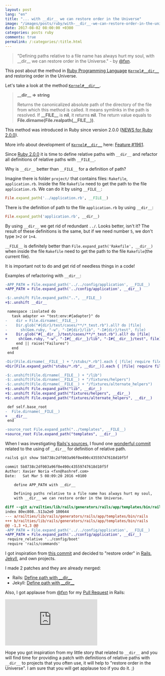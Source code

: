 ```yaml
---
layout: post
lang: "en"
title: "... with __dir__ we can restore order in the Universe"
image: "/images/posts/ruby/with-__dir__-we-can-restore-order-in-the-universe/dir.jpg"
date: 2017-08-02 08:00:00 +0300
categories: posts ruby
comments: true
permalink: /:categories/:title.html
---
```


> "Defining paths relative to a file name has always hurt my soul, with \_\_dir\_\_ we can restore order in the Universe." - by [@fxn](https://twitter.com/fxn).

This post about the method in [Ruby Programming Language](https://www.ruby-lang.org) [`Kernel#__dir__`](https://docs.ruby-lang.org/en/2.4.0/Kernel.html#method-i-__dir__) and restoring order in the Universe.

Let's take a look at the method [`Kernel#__dir__`](https://docs.ruby-lang.org/en/2.4.0/Kernel.html#method-i-__dir__).
> **\_\_dir\_\_ => string**
>
> Returns the canonicalized absolute path of the directory of the file from which this method is called. It means symlinks in the path is resolved. If **\_\_FILE\_\_** is **nil**, it returns **nil**. The return value equals to **File.dirname(File.realpath(\_\_FILE\_\_))**.

This method was introduced in Ruby since version 2.0.0 ([NEWS for Ruby 2.0.0](https://docs.ruby-lang.org/en/2.0.0/NEWS.html)).

More info about development of [`Kernel#__dir__`](https://docs.ruby-lang.org/en/2.4.0/Kernel.html#method-i-__dir__) here: [Feature #1961](https://bugs.ruby-lang.org/issues/1961).

Since [Ruby 2.0.0](https://docs.ruby-lang.org/en/2.0.0) it is time to define relative paths with `__dir__` and refactor all definitions of relative paths with `__FILE__`.

Why is `__dir__` better than `__FILE__` for a definition of path?

Imagine there is folder `project/` that contains files: `Rakefile`, `application.rb`.
Inside the file `Rakefile` need to get the path to the file `application.rb`. We can do it by using `__FILE__`:

```ruby
File.expand_path('../application.rb', __FILE__)
```

There is the definition of path to the file `application.rb` by using `__dir__`:

```ruby
File.expand_path('application.rb', __dir__)
```

By using `__dir__` we get rid of redundant `../`. Looks better, isn't it?
The result of these definitions is the same, but if we need number `5`, we don't type `3+2` or `1+4`.

`__FILE__` is definitely better than `File.expand_path('Rakefile', __dir__)` when inside the file `Rakefile` need to get the path to the file `Rakefile`(the current file).

It is important not to do and get rid of needless things in a code!

Examples of refactoring with `__dir__`:

```diff
-APP_PATH = File.expand_path('../../config/application', __FILE__)
+APP_PATH = File.expand_path('../config/application', __dir__)
```

```diff
-$:.unshift File.expand_path("..", __FILE__)
+$:.unshift __dir__
```

```diff
 namespace :isolated do
   task adapter => "test:env:#{adapter}" do
-    dir = File.dirname(__FILE__)
-    Dir.glob("#{dir}/test/cases/**/*_test.rb").all? do |file|
-      sh(Gem.ruby, "-w", "-I#{dir}/lib", "-I#{dir}/test", file)
+    Dir.glob("#{__dir__}/test/cases/**/*_test.rb").all? do |file|
+     sh(Gem.ruby, "-w", "-I#{__dir__}/lib", "-I#{__dir__}/test", file)
     end || raise("Failures")
   end
 end
```

```diff
-Dir[File.dirname(__FILE__) + "/stubs/*.rb"].each { |file| require file }
+Dir[File.expand_path("stubs/*.rb", __dir__)].each { |file| require file }
```

```diff
-$:.unshift(File.dirname(__FILE__) + "/lib")
-$:.unshift(File.dirname(__FILE__) + "/fixtures/helpers")
-$:.unshift(File.dirname(__FILE__) + "/fixtures/alternate_helpers")
+$:.unshift File.expand_path("lib", __dir__)
+$:.unshift File.expand_path("fixtures/helpers", __dir__)
+$:.unshift File.expand_path("fixtures/alternate_helpers", __dir__)
```

```diff
 def self.base_root
-  File.dirname(__FILE__)
+  __dir__
 end
```

```diff
-source_root File.expand_path("../templates", __FILE__)
+source_root File.expand_path("templates", __dir__)
```

When I was investigating [Rails's sources](https://github.com/rails/rails), I found one [wonderful commit](https://github.com/rails/rails/commit/5b8738c2df003a96f0e490c43559747618d10f5f) related to the using of `__dir__` for definition of relative path.

```bash
rails$ git show 5b8738c2df003a96f0e490c43559747618d10f5f
```

```diff
commit 5b8738c2df003a96f0e490c43559747618d10f5f
Author: Xavier Noria <fxn@hashref.com>
Date:   Sat Mar 5 08:09:20 2016 +0100

    define APP_PATH with __dir__

    Defining paths relative to a file name has always hurt my soul,
    with __dir__ we can restore order in the Universe.

diff --git a/railties/lib/rails/generators/rails/app/templates/bin/rails b/railties/lib/rails/generators/rails/app/templates/bin/rails
index 80ec808..513a2e0 100644
--- a/railties/lib/rails/generators/rails/app/templates/bin/rails
+++ b/railties/lib/rails/generators/rails/app/templates/bin/rails
@@ -1,3 +1,3 @@
-APP_PATH = File.expand_path('../../config/application', __FILE__)
+APP_PATH = File.expand_path('../config/application', __dir__)
 require_relative '../config/boot'
 require 'rails/commands'
```

I got inspiration from [this commit](https://github.com/rails/rails/commit/5b8738c2df003a96f0e490c43559747618d10f5f) and decided to "restore order" in [Rails](https://github.com/rails/rails), [Jekyll](https://github.com/jekyll/jekyll), and own projects.

I made 2 patches and they are already merged:

- Rails: [Define path with \_\_dir\_\_](https://github.com/rails/rails/pull/29176)
- Jekyll: [Define path with \_\_dir\_\_](https://github.com/jekyll/jekyll/pull/6087)

Also, I got applause from [@fxn](https://twitter.com/fxn) for my [Pull Request](https://github.com/rails/rails/pull/29176) in Rails:

<iframe src="https://www.youtube.com/embed/P4hPUAY05nE?start=1553&end=1596" frameborder="0" allowfullscreen></iframe>

Hope you got inspiration from my little story that related to `__dir__` and you will find time for providing a patch with definitions of relative paths with `__dir__` to projects that you often use, it will help to "restore order in the Universe". I am sure that you will get applause too if you do it. ;)
